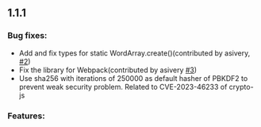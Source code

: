 ## 1.1.1

### Bug fixes:

* Add and fix types for static WordArray.create()(contributed by asivery, [#2](https://github.com/originjs/crypto-js-wasm/pull/2))
* Fix the library for Webpack(contributed by asivery [#3](https://github.com/originjs/crypto-js-wasm/pull/3))
* Use sha256 with iterations of 250000 as default hasher of PBKDF2 to prevent weak security problem. Related to CVE-2023-46233 of crypto-js

### Features:

